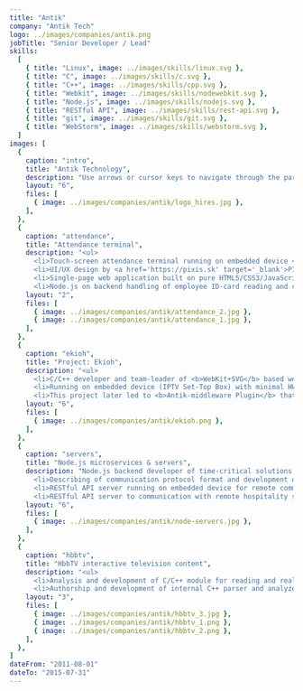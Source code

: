 ```yaml
---
title: "Antik"
company: "Antik Tech"
logo: ../images/companies/antik.png
jobTitle: "Senior Developer / Lead"
skills:
  [
    { title: "Linux", image: ../images/skills/linux.svg },
    { title: "C", image: ../images/skills/c.svg },
    { title: "C++", image: ../images/skills/cpp.svg },
    { title: "Webkit", image: ../images/skills/nodewebkit.svg },
    { title: "Node.js", image: ../images/skills/nodejs.svg },
    { title: "RESTful API", image: ../images/skills/rest-api.svg },
    { title: "git", image: ../images/skills/git.svg },
    { title: "WebStorm", image: ../images/skills/webstorm.svg },
  ]
images: [
  {
    caption: "intro",
    title: "Antik Technology",
    description: "Use arrows or cursor keys to navigate through the participated projects...",
    layout: "6",
    files: [
      { image: ../images/companies/antik/logo_hires.jpg },
    ],
  },
  {
    caption: "attendance",
    title: "Attendance terminal",
    description: "<ul>
      <li>Touch-screen attendance terminal running on embedded device <a href='https://beagleboard.org/black' target='_blank'>BeagleBone Black</a>.</li>
      <li>UI/UX design by <a href='https://pixis.sk' target='_blank'>PIXIS</a>.</li>
      <li>Single-page web application built on pure HTML5/CSS3/JavaScript.</li>
      <li>Node.js on backend handling of employee ID-card reading and controlling the camera.</li></ul>",
    layout: "2",
    files: [
      { image: ../images/companies/antik/attendance_2.jpg },
      { image: ../images/companies/antik/attendance_1.jpg },
    ],
  },
  {
    caption: "ekioh",
    title: "Project: Ekioh",
    description: "<ul>
      <li>C/C++ developer and team-leader of <b>WebKit+SVG</b> based web-browser implementation.</li>
      <li>Running on embedded device (IPTV Set-Top Box) with minimal HW requirements which requires massive optimizations primarily in renderer onto Linux framebuffer abstraction layer.</li>
      <li>This project later led to <b>Antik-middleware Plugin</b> that provided bi-directional communication with all middleware capabilities (IPTV, AV streaming...)</li></ul>",
    layout: "6",
    files: [
      { image: ../images/companies/antik/ekioh.png },
    ],
  },
  {
    caption: "servers",
    title: "Node.js microservices & servers",
    description: "Node.js backend developer of time-critical solutions:<ul>
      <li>Describing of communication protocol format and development of socket server which can handle up to <b>ten thousands of client devices realtime</b>.</li>
      <li>RESTful API server running on embedded device for remote communication with <b>POS terminal</b>.</li>
      <li>RESTful API server to communication with remote hospitality systems.</li></ul>",
    layout: "6",
    files: [
      { image: ../images/companies/antik/node-servers.jpg },
    ],
  },
  {
    caption: "hbbtv",
    title: "HbbTV interactive television content",
    description: "<ul>
      <li>Analysis and development of C/C++ module for reading and realtime processing of HbbTV interactive television content and enhanced program guide (EPG) from MPEG transport stream according to ETSI standards.</li>
      <li>Authorship and development of internal C++ parser and analyzer of MPEG transport stream.</li></ul>",
    layout: "3",
    files: [
      { image: ../images/companies/antik/hbbtv_3.jpg },
      { image: ../images/companies/antik/hbbtv_1.png },
      { image: ../images/companies/antik/hbbtv_2.png },
    ],
  },
]
dateFrom: "2011-08-01"
dateTo: "2015-07-31"
---
```

